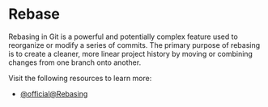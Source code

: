 # Rebase

Rebasing in Git is a powerful and potentially complex feature used to reorganize or modify a series of commits. The primary purpose of rebasing is to create a cleaner, more linear project history by moving or combining changes from one branch onto another.

Visit the following resources to learn more:

- [@official@Rebasing](https://git-scm.com/book/en/v2/Git-Branching-Rebasing)
